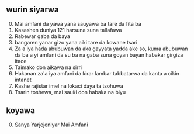 ## wurin siyarwa

0. Mai amfani da yawa yana sauyawa ba tare da fita ba
1. Ƙasashen duniya 121 harsuna suna tallafawa
2. Rabewar gaba da baya
3. bangaren yanar gizo yana aiki tare da kowane tsari
4. Za a iya haɗa abubuwan da aka gayyata yadda ake so, kuma abubuwan da ba a yi amfani da su ba na gaba suna goyan bayan haɓakar girgiza itace
5. Taimako don aikawa na sirri
6. Hakanan za'a iya amfani da ƙirar lambar tabbatarwa da kanta a cikin intanet
7. Kashe rajistar imel na lokaci ɗaya ta tsohuwa
8. Tsarin toshewa, mai sauƙi don haɓaka na biyu

## koyawa

0. Sanya Yarjejeniyar Mai Amfani